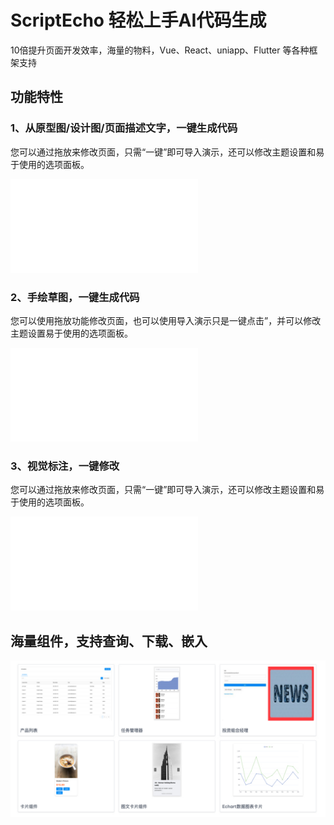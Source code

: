 # ScriptEcho 轻松上手AI代码生成

10倍提升页面开发效率，海量的物料，Vue、React、uniapp、Flutter 等各种框架支持

## 功能特性 

### 1、从原型图/设计图/页面描述文字，一键生成代码

您可以通过拖放来修改页面，只需“一键”即可导入演示，还可以修改主题设置和易于使用的选项面板。
<iframe src="//player.bilibili.com/player.html?aid=1251591826&bvid=BV1qJ4m1h7EN&cid=1468247396&p=1" scrolling="no" border="0" frameborder="no" framespacing="0" allowfullscreen="true"> </iframe>


### 2、手绘草图，一键生成代码

您可以使用拖放功能修改页面，也可以使用导入演示只是一键点击”，并可以修改主题设置易于使用的选项面板。
<iframe src="//player.bilibili.com/player.html?aid=1401676340&bvid=BV1jr421p7E3&cid=1468320447&p=1" scrolling="no" border="0" frameborder="no" framespacing="0" allowfullscreen="true"> </iframe>

### 3、视觉标注，一键修改

您可以通过拖放来修改页面，只需“一键”即可导入演示，还可以修改主题设置和易于使用的选项面板。
<iframe src="//player.bilibili.com/player.html?aid=1701746623&bvid=BV1rK421x7Gq&cid=1468326441&p=1" scrolling="no" border="0" frameborder="no" framespacing="0" allowfullscreen="true"> </iframe>

## 海量组件，支持查询、下载、嵌入
![](./assets/examples/Web/组件.jpg)

